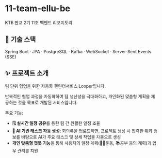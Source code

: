 # 11-team-ellu-be
KTB 판교 2기 11조 백엔드 리포지토리
 
## 🚀 기술 스택

Spring Boot · JPA · PostgreSQL · Kafka · WebSocket · Server-Sent Events (SSE)

## ✨ 프로젝트 소개

팀 단위 협업을 위한 자동화 캘린더서비스 Looper입니다.

반복적인 협업 과정을 자동화하여 팀 생산성을 극대화하고, 개인화된 맞춤형 계획을 제공하는 것을 목표로 개발된 서비스입니다.


주요 기능:

* **🗓️ 실시간 일정 공유**를 통한 팀 간 원활한 일정 조율
* **🤖 AI 기반 태스크 자동 생성**: 회의록을 업로드하면, 프로젝트 생성 시 입력한 위키 정보를 바탕으로 AI가 주요 태스크 및 상세 작업을 자동으로 생성
* **개인 맞춤형 챗봇 기능**을 통해 사용자의 일정 계획(💪🏻운동, 📚공부 등의 계획)과 업무 관리를 지원

